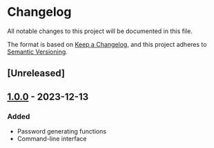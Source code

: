 # Changelog

All notable changes to this project will be documented in this file.

The format is based on [Keep a Changelog](https://keepachangelog.com/en/1.1.0/),
and this project adheres to [Semantic Versioning](https://semver.org/spec/v2.0.0.html).

## [Unreleased]

## [1.0.0] - 2023-12-13

### Added

- Password generating functions
- Command-line interface

[1.0.0]: https://github.com/Quantaly/passgen/releases/tag/v1.0.0

